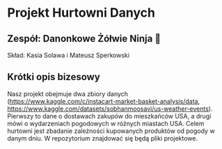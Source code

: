 # Projekt Hurtowni Danych
## Zespół: Danonkowe Żółwie Ninja 🐢
Skład: Kasia Solawa i Mateusz Sperkowski
## Krótki opis bizesowy
Nasz projekt obejmuje dwa zbiory danych (https://www.kaggle.com/c/instacart-market-basket-analysis/data, https://www.kaggle.com/datasets/sobhanmoosavi/us-weather-events). Pierwszy to dane o dostawach zakupów do mieszkańców USA, a drugi mówi o wydarzeniach pogodowych w różnych miastach USA. Celem hurtowni jest zbadanie zależności kupowanych produktów od pogody w danym dniu. W repozytorium znajdować się będą pliki projektowe.	
